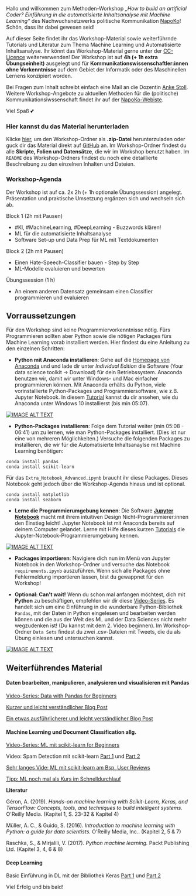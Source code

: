 Hallo und willkommen zum Methoden-Workshop _„How to build an artificial Coder? Einführung in die automatisierte Inhaltsanalyse mit Machine Learning“_ des Nachwuchsnetzwerks politische Kommunikation [NapoKo](http://napoko.de/workshop-artificial-coder/)! Schön, dass ihr dabei gewesen seid! 

Auf dieser Seite findet ihr das Workshop-Material sowie weiterführnde Tutorials und Literatur zum Thema Machine Learning und Automatisierte Inhaltsanalyse. Ihr könnt das Workshop-Material gerne unter der [CC-Licence](https://github.com/ankekat1000/Workshop-ML-Automatisierte-Inhaltsanalyse/blob/main/LICENSE) weiterverwenden! Der Workshop ist auf **4h (+ 1h extra Übungseinheit)** ausgelegt und für **Kommunikationswissenschaftler:innen ohne Vorkenntnisse** auf dem Gebiet der Informatik oder des Maschinellen Lernens konzipiert worden.

Bei Fragen zum Inhalt schreibt einfach eine Mail an die Dozentin [Anke Stoll](mailto:anke.stoll@hhu.de). Weitere Workshop-Angebote zu aktuellen Methoden für die (politische) Kommunikationsiwssenschaft findet ihr auf der [NapoKo-Webiste](http://napoko.de/).

Viel Spaß :two_hearts:

### Hier kannst du das Material herunterladen 

Klicke [hier](https://github.com/ankekat1000/Workshop-ML-Automatisierte-Inhaltsanalyse/archive/main.zip), um den Workshop-Ordner als **.zip-Datei** herunterzuladen oder guck dir das Material direkt auf [GitHub](https://github.com/ankekat1000/Workshop-ML-Automatisierte-Inhaltsanalyse) an. Im Workshop-Ordner findest du alle **Skripte, Folien und Datensätze**, die wir im Workshop benutzt haben. Im `README` des Workshop-Ordners findest du noch eine detaillierte Beschreibung zu den einzelnen Inhalten und Dateien.

### Workshop-Agenda

Der Workshop ist auf ca. 2x 2h (+ 1h optionale Übungssession) angelegt. Präsentation und praktische Umsetzung ergänzen sich und wechseln sich ab.

Block 1 (2h mit Pausen)

- #KI, #MachineLearning, #DeepLearning - Buzzwords klären!
- ML für die automatisierte Inhaltsanalyse
- Software Set-up und Data Prep für ML mit Textdokumenten

Block 2 (2h mit Pausen)
 
- Einen Hate-Speech-Classifier bauen - Step by Step
- ML-Modelle evaluieren und bewerten

Übungssession (1 h)

- An einem anderen Datensatz gemeinsam einen Classifier programmieren und evaluieren


## Vorraussetzungen

Für den Workshop sind keine Programmiervorkenntnisse nötig. Fürs Programmieren sollten aber Python sowie die nötigen Packages fürs Machine Learning vorab installiert werden. Hier findest du eine Anleitung zu den einzelnen Schritten:

- **Python mit Anaconda installieren**: Gehe auf die [Homepage von Anaconda](https://www.anaconda.com/products/individual) und und lade dir unter _Individual Edition_ die Software (Your data science toolkit -> Download) für dein Betriebssystem. Anaconda benutzen wir, damit wir unter Windows- und Mac einfacher programmieren können. Mit Anaconda erhälts du Python, viele vorinstallierte Python-Packages und Programmiersoftware, wie z.B. Jupyter Notebook. In diesem [Tutorial](https://www.youtube.com/watch?v=5mDYijMfSzs "Watch this first tutorial") kannst du dir ansehen, wie du Anaconda unter Windows 10 installierst (bis min 05:07).

[![IMAGE ALT TEXT](http://img.youtube.com/vi/5mDYijMfSzs/0.jpg)](http://www.youtube.com/watch?v=5mDYijMfSzs "Watch this first tutorial")

- **Python-Packages installieren**: Folge dem Tutorial weiter (min 05:08 - 06:41) um zu lernen, wie man Python-Packages installiert. (Dies ist nur eine von mehreren Möglichkeiten.) Versuche die folgenden Packages zu installieren, die wir für die Automatisierte Inhaltsanaylse mit Machine Learning benötigen:

```
conda install pandas
conda install scikit-learn
```

Für das `Extra_Notebook_Advanced.ipynb` braucht ihr diese Packages. Dieses Notebook geht jedoch über die Workshop-Agenda hinaus und ist optional.

```
conda install matplotlib
conda install seaborn
```

- **Lerne die Programmierumgebung kennen**: Die Software [**Jupyter Notebook**](https://jupyter.org/) macht mit ihrem intuitiven Design Nicht-Programmierer:innen den Einstieg leicht! Jupyter Notebook ist mit Anaconda bereits auf deinem Computer gelandet. Lerne mit Hilfe dieses kurzen [Tutorials](https://www.youtube.com/watch?v=NIGcXjhXNug "Watch this cute tutorial") die Jupyter-Notebook-Programmierumgebung kennen.

[![IMAGE ALT TEXT](http://img.youtube.com/vi/NIGcXjhXNug/0.jpg)](https://www.youtube.com/watch?v=NIGcXjhXNug "Watch this cute tutorial")

- **Packages importieren**: Navigiere dich nun im Menü von Jupyter Notebook in den Workshop-Ordner und versuche das Notebook `requirements.ipynb` auszuführen. Wenn sich alle Packages ohne Fehlermeldung importieren lassen, bist du gewappnet für den Workshop!


- **Optional: Can't wait!** Wenn du schon mal anfangen möchtest, dich mit **Python** zu beschäftigen, empfehlen wir dir diese [Video-Series](https://www.youtube.com/watch?v=5_QXMwezPJE&list=PL5-da3qGB5ICCsgW1MxlZ0Hq8LL5U3u9y&index=2 "Watch some videos of one of my favorite ML YouTubers"). Es handelt sich um eine Einführung in die wunderbare Python-Bibliothek `Pandas`, mit der Daten in Python eingelesen und bearbeiten werden können und die aus der Welt des ML und der Data Sciences nicht mehr wegzudenken ist! (Du kannst mit dem 2. Video beginnen). Im Workshop-Ordner `Data Sets` findest du zwei .csv-Dateien mit Tweets, die du als Übung einlesen und untersuchen kannst.

[![IMAGE ALT TEXT](http://img.youtube.com/vi/5_QXMwezPJE/0.jpg)](https://www.youtube.com/watch?v=5_QXMwezPJE&list=PL5-da3qGB5ICCsgW1MxlZ0Hq8LL5U3u9y&index=2 "Watch some videos of one of my favorite ML YouTuber")


## Weiterführendes Material

#### Daten bearbeiten, manipulieren, analysieren und visualisieren mit Pandas

[Video-Series: Data with Pandas for Beginners](https://www.youtube.com/watch?v=5_QXMwezPJE&list=PL5-da3qGB5ICCsgW1MxlZ0Hq8LL5U3u9y&index=2 "Watch some videos of one of my favorite ML YouTubers")

[Kurzer und leicht verständlicher Blog Post](https://towardsdatascience.com/a-quick-introduction-to-the-pandas-python-library-f1b678f34673)

[Ein etwas ausführlicherer und leicht verständlicher Blog Post](https://towardsdatascience.com/a-complete-pandas-guide-2dc53c77a002)

#### Machine Learning und Document Classification allg.

[Video-Series: ML mit scikit-learn for Beginners](https://www.youtube.com/playlist?list=PL5-da3qGB5ICeMbQuqbbCOQWcS6OYBr5A)

Video: Spam Detection mit scikit-learn [Part 1](https://www.youtube.com/watch?v=RZYjsw6P4nI&t=23s) und [Part 2](https://www.youtube.com/watch?v=bPYJi1E9xeM&t=354s)

[Sehr langes Vide: ML mit scikit-learn am Bsp. User Reviews](https://www.youtube.com/watch?v=M9Itm95JzL0)

[Tipp: ML noch mal als Kurs im Schnelldurchlauf](https://www.youtube.com/watch?v=vTaxdJ6VYWE) 


**Literatur**

Géron, A. (2019). *Hands-on machine learning with Scikit-Learn, Keras, and TensorFlow: Concepts, tools, and techniques to build intelligent systems.* O'Reilly Media.
(Kapitel 1, S. 23-32 & Kapitel 4)

Müller, A. C., & Guido, S. (2016). *Introduction to machine learning with Python: a guide for data scientists.* O'Reilly Media, Inc.. 
(Kapitel 2, 5 & 7)


Raschka, S., & Mirjalili, V. (2017). *Python machine learning.* Packt Publishing Ltd.
(Kapitel 3, 4, 6 & 8)


#### Deep Learning

Basic Einführung in DL mit der Bibliothek Keras [Part 1](https://www.youtube.com/watch?v=hBPT6_JoUvU) und [Part 2](https://www.youtube.com/watch?v=eMtbdZC6p80)



Viel Erfolg und bis bald!
